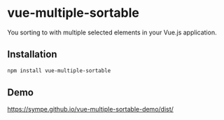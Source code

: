# vue-multiple-sortable
You sorting to with multiple selected elements in your Vue.js application.

## Installation

```bash
npm install vue-multiple-sortable
```

## Demo

https://sympe.github.io/vue-multiple-sortable-demo/dist/
